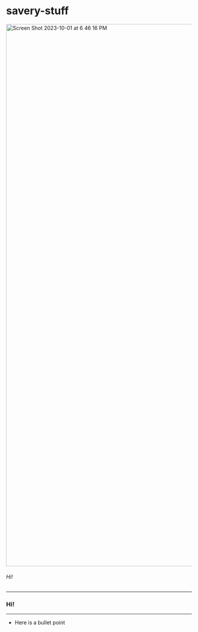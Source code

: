 # savery-stuff

<img width="1470" alt="Screen Shot 2023-10-01 at 6 46 16 PM" src="https://github.com/dal83/savery-stuff/assets/126291855/c6eb2028-6485-4a66-aeed-860c7f02f36b">



###### Hi!

_________

### Hi!

-----
- Here is a bullet point
